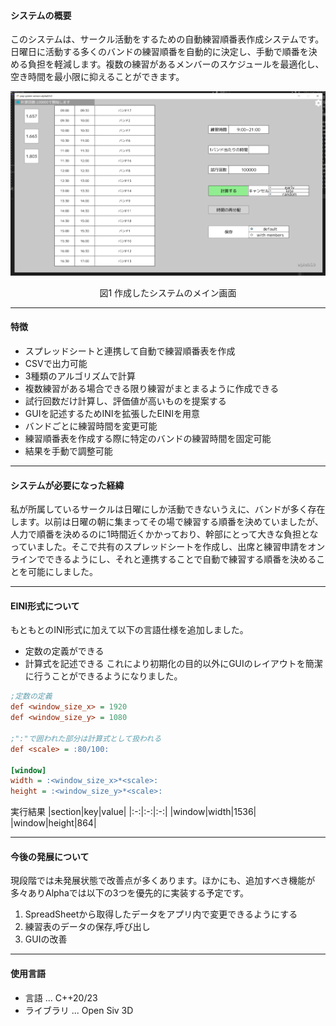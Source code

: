 #### システムの概要
このシステムは、サークル活動をするための自動練習順番表作成システムです。日曜日に活動する多くのバンドの練習順番を自動的に決定し、手動で順番を決める負担を軽減します。複数の練習があるメンバーのスケジュールを最適化し、空き時間を最小限に抑えることができます。

<img src = "main.jpg"></img>
<center>図1 作成したシステムのメイン画面</center>

---

#### 特徴
- スプレッドシートと連携して自動で練習順番表を作成
- CSVで出力可能
- 3種類のアルゴリズムで計算
- 複数練習がある場合できる限り練習がまとまるように作成できる
- 試行回数だけ計算し、評価値が高いものを提案する
- GUIを記述するためINIを拡張したEINIを用意
- バンドごとに練習時間を変更可能
- 練習順番表を作成する際に特定のバンドの練習時間を固定可能
- 結果を手動で調整可能

---

#### システムが必要になった経緯
私が所属しているサークルは日曜にしか活動できないうえに、バンドが多く存在します。以前は日曜の朝に集まってその場で練習する順番を決めていましたが、人力で順番を決めるのに1時間近くかかっており、幹部にとって大きな負担となっていました。そこで共有のスプレッドシートを作成し、出席と練習申請をオンラインでできるようにし、それと連携することで自動で練習する順番を決めることを可能にしました。

---

#### EINI形式について
もともとのINI形式に加えて以下の言語仕様を追加しました。
- 定数の定義ができる
- 計算式を記述できる
これにより初期化の目的以外にGUIのレイアウトを簡潔に行うことができるようになりました。

```INI
;定数の定義
def <window_size_x> = 1920
def <window_size_y> = 1080

;":"で囲われた部分は計算式として扱われる
def <scale> = :80/100:

[window]
width = :<window_size_x>*<scale>:
height = :<window_size_y>*<scale>:
```

実行結果
|section|key|value|
|:-:|:-:|:-:|
|window|width|1536|
|window|height|864|

---

#### 今後の発展について
現段階では未発展状態で改善点が多くあります。ほかにも、追加すべき機能が多々ありAlphaでは以下の3つを優先的に実装する予定です。

1. SpreadSheetから取得したデータをアプリ内で変更できるようにする
1. 練習表のデータの保存,呼び出し
1. GUIの改善

---

#### 使用言語
- 言語 ... C++20/23
- ライブラリ ... Open Siv 3D